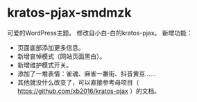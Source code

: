 # kratos-pjax-smdmzk
可爱的WordPress主题。
修改自小白-白的kratos-pjax。
新增功能：
  - 页面底部添加更多信息。
  - 新增哀悼模式（网站页面黑白）。
  - 新增维护模式开关。
  - 添加了一堆表情：雀魂、麻雀一番街、抖音黄豆……
  - 其他就没什么改变了，可以直接参考母项目（ https://github.com/xb2016/kratos-pjax ）的文档。
